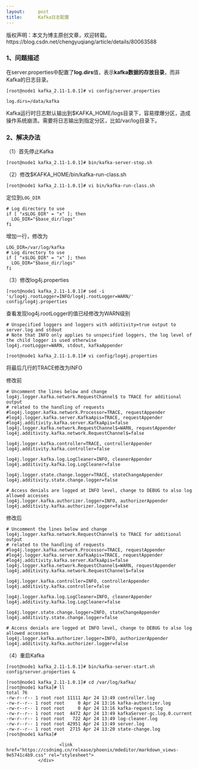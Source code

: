 ```yaml
---
layout:     post
title:      Kafka日志配置
---
```

<div id="article_content" class="article_content clearfix csdn-tracking-statistics" data-pid="blog" data-mod="popu_307" data-dsm="post">
								<div class="article-copyright">
					版权声明：本文为博主原创文章，欢迎转载。					https://blog.csdn.net/chengyuqiang/article/details/80063588				</div>
								            <div id="content_views" class="markdown_views prism-atom-one-dark">
							<!-- flowchart 箭头图标 勿删 -->
							<svg xmlns="http://www.w3.org/2000/svg" style="display: none;"><path stroke-linecap="round" d="M5,0 0,2.5 5,5z" id="raphael-marker-block" style="-webkit-tap-highlight-color: rgba(0, 0, 0, 0);"></path></svg>
							<h3 id="1问题描述">1、问题描述</h3>

<p>在server.properties中配置了<strong>log.dirs</strong>值，表示<strong>kafka数据的存放目录</strong>，而非Kafka的日志目录。</p>

<pre class="prettyprint"><code class=" hljs ruby">[root<span class="hljs-variable">@node1</span> kafka_2.<span class="hljs-number">11</span>-<span class="hljs-number">1.0</span>.<span class="hljs-number">1</span>]<span class="hljs-comment"># vi config/server.properties</span></code></pre>



<pre class="prettyprint"><code class=" hljs haskell"><span class="hljs-title">log</span>.dirs=/<span class="hljs-typedef"><span class="hljs-keyword">data</span>/kafka</span></code></pre>

<p>Kafka运行时日志默认输出到$KAFKA_HOME/logs目录下，容易撑爆分区，造成操作系统崩溃。需要将日志输出到指定分区，比如/var/log目录下。</p>

<h3 id="2解决办法">2、解决办法</h3>

<p>（1）首先停止Kafka</p>



<pre class="prettyprint"><code class=" hljs ruby">[root<span class="hljs-variable">@node1</span> kafka_2.<span class="hljs-number">11</span>-<span class="hljs-number">1.0</span>.<span class="hljs-number">1</span>]<span class="hljs-comment"># bin/kafka-server-stop.sh</span></code></pre>

<p>（2）修改$KAFKA_HOME/bin/kafka-run-class.sh</p>



<pre class="prettyprint"><code class=" hljs ruby">[root<span class="hljs-variable">@node1</span> kafka_2.<span class="hljs-number">11</span>-<span class="hljs-number">1.0</span>.<span class="hljs-number">1</span>]<span class="hljs-comment"># vi bin/kafka-run-class.sh</span></code></pre>

<p>定位到<code>LOG_DIR</code></p>



<pre class="prettyprint"><code class=" hljs bash"><span class="hljs-comment"># Log directory to use</span>
<span class="hljs-keyword">if</span> [ <span class="hljs-string">"x<span class="hljs-variable">$LOG_DIR</span>"</span> = <span class="hljs-string">"x"</span> ]; <span class="hljs-keyword">then</span>
  LOG_DIR=<span class="hljs-string">"<span class="hljs-variable">$base_dir</span>/logs"</span>
<span class="hljs-keyword">fi</span></code></pre>

<p>增加一行，修改为</p>



<pre class="prettyprint"><code class=" hljs bash">LOG_DIR=/var/log/kafka
<span class="hljs-comment"># Log directory to use</span>
<span class="hljs-keyword">if</span> [ <span class="hljs-string">"x<span class="hljs-variable">$LOG_DIR</span>"</span> = <span class="hljs-string">"x"</span> ]; <span class="hljs-keyword">then</span>
  LOG_DIR=<span class="hljs-string">"<span class="hljs-variable">$base_dir</span>/logs"</span>
<span class="hljs-keyword">fi</span>
</code></pre>

<p>（3）修改log4j.properties</p>



<pre class="prettyprint"><code class=" hljs ruby">[root<span class="hljs-variable">@node1</span> kafka_2.<span class="hljs-number">11</span>-<span class="hljs-number">1.0</span>.<span class="hljs-number">1</span>]<span class="hljs-comment"># sed -i 's/log4j.rootLogger=INFO/log4j.rootLogger=WARN/' config/log4j.properties</span></code></pre>

<p>查看发现log4j.rootLogger的值已经修改为WARN级别</p>



<pre class="prettyprint"><code class=" hljs vbscript"># Unspecified loggers <span class="hljs-keyword">and</span> loggers <span class="hljs-keyword">with</span> additivity=<span class="hljs-literal">true</span> output <span class="hljs-keyword">to</span> <span class="hljs-built_in">server</span>.<span class="hljs-built_in">log</span> <span class="hljs-keyword">and</span> stdout
# Note that INFO only applies <span class="hljs-keyword">to</span> unspecified loggers, the <span class="hljs-built_in">log</span> level of the child logger <span class="hljs-keyword">is</span> used otherwise
log4j.rootLogger=WARN, stdout, kafkaAppender</code></pre>



<pre class="prettyprint"><code class=" hljs ruby">[root<span class="hljs-variable">@node1</span> kafka_2.<span class="hljs-number">11</span>-<span class="hljs-number">1.0</span>.<span class="hljs-number">1</span>]<span class="hljs-comment"># vi config/log4j.properties</span></code></pre>

<p>将最后几行的TRACE修改为INFO</p>

<p>修改前</p>



<pre class="prettyprint"><code class=" hljs avrasm"><span class="hljs-preprocessor"># Uncomment the lines below and change log4j.logger.kafka.network.RequestChannel$ to TRACE for additional output</span>
<span class="hljs-preprocessor"># related to the handling of requests</span>
<span class="hljs-preprocessor">#log4j.logger.kafka.network.Processor=TRACE, requestAppender</span>
<span class="hljs-preprocessor">#log4j.logger.kafka.server.KafkaApis=TRACE, requestAppender</span>
<span class="hljs-preprocessor">#log4j.additivity.kafka.server.KafkaApis=false</span>
log4j<span class="hljs-preprocessor">.logger</span><span class="hljs-preprocessor">.kafka</span><span class="hljs-preprocessor">.network</span><span class="hljs-preprocessor">.RequestChannel</span>$=WARN, requestAppender
log4j<span class="hljs-preprocessor">.additivity</span><span class="hljs-preprocessor">.kafka</span><span class="hljs-preprocessor">.network</span><span class="hljs-preprocessor">.RequestChannel</span>$=false

log4j<span class="hljs-preprocessor">.logger</span><span class="hljs-preprocessor">.kafka</span><span class="hljs-preprocessor">.controller</span>=TRACE, controllerAppender
log4j<span class="hljs-preprocessor">.additivity</span><span class="hljs-preprocessor">.kafka</span><span class="hljs-preprocessor">.controller</span>=false

log4j<span class="hljs-preprocessor">.logger</span><span class="hljs-preprocessor">.kafka</span><span class="hljs-preprocessor">.log</span><span class="hljs-preprocessor">.LogCleaner</span>=INFO, cleanerAppender
log4j<span class="hljs-preprocessor">.additivity</span><span class="hljs-preprocessor">.kafka</span><span class="hljs-preprocessor">.log</span><span class="hljs-preprocessor">.LogCleaner</span>=false

log4j<span class="hljs-preprocessor">.logger</span><span class="hljs-preprocessor">.state</span><span class="hljs-preprocessor">.change</span><span class="hljs-preprocessor">.logger</span>=TRACE, stateChangeAppender
log4j<span class="hljs-preprocessor">.additivity</span><span class="hljs-preprocessor">.state</span><span class="hljs-preprocessor">.change</span><span class="hljs-preprocessor">.logger</span>=false

<span class="hljs-preprocessor"># Access denials are logged at INFO level, change to DEBUG to also log allowed accesses</span>
log4j<span class="hljs-preprocessor">.logger</span><span class="hljs-preprocessor">.kafka</span><span class="hljs-preprocessor">.authorizer</span><span class="hljs-preprocessor">.logger</span>=INFO, authorizerAppender
log4j<span class="hljs-preprocessor">.additivity</span><span class="hljs-preprocessor">.kafka</span><span class="hljs-preprocessor">.authorizer</span><span class="hljs-preprocessor">.logger</span>=false</code></pre>

<p>修改后</p>



<pre class="prettyprint"><code class=" hljs avrasm"><span class="hljs-preprocessor"># Uncomment the lines below and change log4j.logger.kafka.network.RequestChannel$ to TRACE for additional output</span>
<span class="hljs-preprocessor"># related to the handling of requests</span>
<span class="hljs-preprocessor">#log4j.logger.kafka.network.Processor=TRACE, requestAppender</span>
<span class="hljs-preprocessor">#log4j.logger.kafka.server.KafkaApis=TRACE, requestAppender</span>
<span class="hljs-preprocessor">#log4j.additivity.kafka.server.KafkaApis=false</span>
log4j<span class="hljs-preprocessor">.logger</span><span class="hljs-preprocessor">.kafka</span><span class="hljs-preprocessor">.network</span><span class="hljs-preprocessor">.RequestChannel</span>$=WARN, requestAppender
log4j<span class="hljs-preprocessor">.additivity</span><span class="hljs-preprocessor">.kafka</span><span class="hljs-preprocessor">.network</span><span class="hljs-preprocessor">.RequestChannel</span>$=false

log4j<span class="hljs-preprocessor">.logger</span><span class="hljs-preprocessor">.kafka</span><span class="hljs-preprocessor">.controller</span>=INFO, controllerAppender
log4j<span class="hljs-preprocessor">.additivity</span><span class="hljs-preprocessor">.kafka</span><span class="hljs-preprocessor">.controller</span>=false

log4j<span class="hljs-preprocessor">.logger</span><span class="hljs-preprocessor">.kafka</span><span class="hljs-preprocessor">.log</span><span class="hljs-preprocessor">.LogCleaner</span>=INFO, cleanerAppender
log4j<span class="hljs-preprocessor">.additivity</span><span class="hljs-preprocessor">.kafka</span><span class="hljs-preprocessor">.log</span><span class="hljs-preprocessor">.LogCleaner</span>=false

log4j<span class="hljs-preprocessor">.logger</span><span class="hljs-preprocessor">.state</span><span class="hljs-preprocessor">.change</span><span class="hljs-preprocessor">.logger</span>=INFO, stateChangeAppender
log4j<span class="hljs-preprocessor">.additivity</span><span class="hljs-preprocessor">.state</span><span class="hljs-preprocessor">.change</span><span class="hljs-preprocessor">.logger</span>=false

<span class="hljs-preprocessor"># Access denials are logged at INFO level, change to DEBUG to also log allowed accesses</span>
log4j<span class="hljs-preprocessor">.logger</span><span class="hljs-preprocessor">.kafka</span><span class="hljs-preprocessor">.authorizer</span><span class="hljs-preprocessor">.logger</span>=INFO, authorizerAppender
log4j<span class="hljs-preprocessor">.additivity</span><span class="hljs-preprocessor">.kafka</span><span class="hljs-preprocessor">.authorizer</span><span class="hljs-preprocessor">.logger</span>=false</code></pre>

<p>（4）重启Kafka</p>



<pre class="prettyprint"><code class=" hljs ruby">[root<span class="hljs-variable">@node1</span> kafka_2.<span class="hljs-number">11</span>-<span class="hljs-number">1.0</span>.<span class="hljs-number">1</span>]<span class="hljs-comment"># bin/kafka-server-start.sh config/server.properties &amp;</span></code></pre>



<pre class="prettyprint"><code class=" hljs perl">[root<span class="hljs-variable">@node1</span> kafka_2.<span class="hljs-number">11</span>-<span class="hljs-number">1.0</span>.<span class="hljs-number">1</span>]<span class="hljs-comment"># cd /var/log/kafka/</span>
[root<span class="hljs-variable">@node1</span> kafka]<span class="hljs-comment"># ll</span>
total <span class="hljs-number">76</span>
-rw-r--r-- <span class="hljs-number">1</span> root root <span class="hljs-number">11111</span> Apr <span class="hljs-number">24</span> <span class="hljs-number">13</span>:<span class="hljs-number">49</span> controller.<span class="hljs-keyword">log</span>
-rw-r--r-- <span class="hljs-number">1</span> root root     <span class="hljs-number">0</span> Apr <span class="hljs-number">24</span> <span class="hljs-number">13</span>:<span class="hljs-number">16</span> kafka-authorizer.<span class="hljs-keyword">log</span>
-rw-r--r-- <span class="hljs-number">1</span> root root     <span class="hljs-number">0</span> Apr <span class="hljs-number">24</span> <span class="hljs-number">13</span>:<span class="hljs-number">16</span> kafka-request.<span class="hljs-keyword">log</span>
-rw-r--r-- <span class="hljs-number">1</span> root root  <span class="hljs-number">4472</span> Apr <span class="hljs-number">24</span> <span class="hljs-number">13</span>:<span class="hljs-number">49</span> kafkaServer-gc.<span class="hljs-keyword">log</span>.<span class="hljs-number">0</span>.current
-rw-r--r-- <span class="hljs-number">1</span> root root   <span class="hljs-number">722</span> Apr <span class="hljs-number">24</span> <span class="hljs-number">13</span>:<span class="hljs-number">49</span> <span class="hljs-keyword">log</span>-cleaner.<span class="hljs-keyword">log</span>
-rw-r--r-- <span class="hljs-number">1</span> root root <span class="hljs-number">42951</span> Apr <span class="hljs-number">24</span> <span class="hljs-number">13</span>:<span class="hljs-number">49</span> server.<span class="hljs-keyword">log</span>
-rw-r--r-- <span class="hljs-number">1</span> root root  <span class="hljs-number">2715</span> Apr <span class="hljs-number">24</span> <span class="hljs-number">13</span>:<span class="hljs-number">20</span> <span class="hljs-keyword">state</span>-change.<span class="hljs-keyword">log</span>
[root<span class="hljs-variable">@node1</span> kafka]<span class="hljs-comment"># </span></code></pre>            </div>
						<link href="https://csdnimg.cn/release/phoenix/mdeditor/markdown_views-9e5741c4b9.css" rel="stylesheet">
                </div>